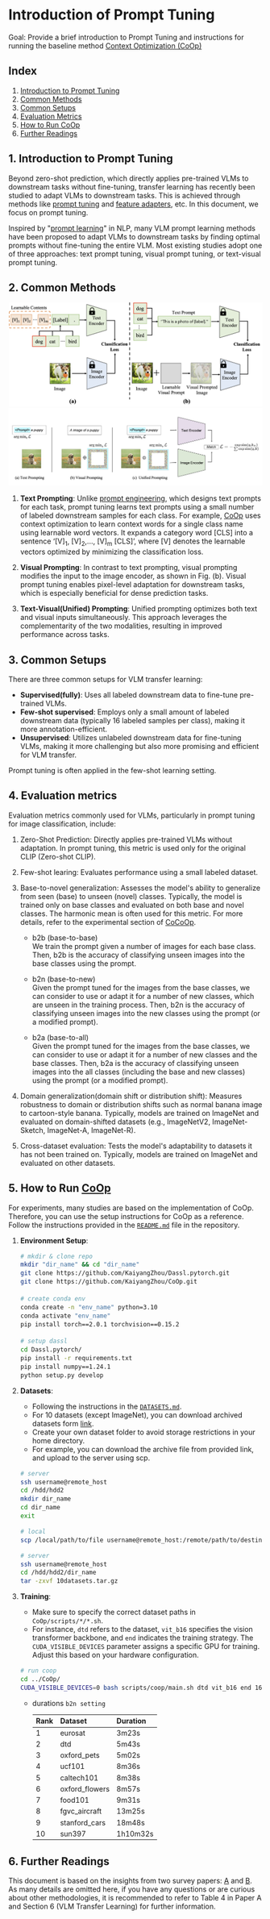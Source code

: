 # Introduction of Prompt Tuning

Goal: Provide a brief introduction to Prompt Tuning and instructions for running the baseline method [Context Optimization (CoOp)](https://github.com/KaiyangZhou/CoOp)

## Index

1. [Introduction to Prompt Tuning](#1-introduction-to-prompt-tuning)
2. [Common Methods](#2-common-methods)
3. [Common Setups](#3-common-setups)
4. [Evaluation Metrics](#4-evaluation-metrics)
5. [How to Run CoOp](#5-how-to-run-coop)
6. [Further Readings](#6-further-readings)

## 1. Introduction to Prompt Tuning

Beyond zero-shot prediction, which directly applies pre-trained VLMs to downstream tasks without fine-tuning, transfer learning has recently been studied to adapt VLMs to downstream tasks.
This is achieved through methods like [prompt tuning](https://arxiv.org/abs/2109.01134) and [feature adapters](https://arxiv.org/abs/2110.04544), etc.
In this document, we focus on prompt tuning.

Inspired by "[prompt learning](https://arxiv.org/abs/2107.13586)" in NLP, many VLM prompt learning methods have been proposed to adapt VLMs to downstream tasks by finding optimal prompts without fine-tuning the entire VLM.
Most existing studies adopt one of three approaches: text prompt tuning, visual prompt tuning, or text-visual prompt tuning.

## 2. Common Methods

[![TP, VP](./textvisual.png)](https://arxiv.org/abs/2304.00685)
[![TP, VP, UP](./prompts.png)](https://arxiv.org/abs/2307.12980)

1. **Text Prompting**:
Unlike [prompt engineering](https://arxiv.org/abs/2107.13586), which designs text prompts for each task, prompt tuning learns text prompts using a small number of labeled downstream samples for each class.
For example, [CoOp](https://arxiv.org/abs/2109.01134) uses context optimization to learn context words for a single class name using learnable word vectors.
It expands a category word \[CLS\] into a sentence ‘\[V\]<sub>1</sub>, \[V\]<sub>2</sub>,..., \[V\]<sub>m</sub> \[CLS\]’, where \[V\] denotes the learnable vectors optimized by minimizing the classification loss.

2. **Visual Prompting**:
In contrast to text prompting, visual prompting modifies the input to the image encoder, as shown in Fig. (b).
Visual prompt tuning enables pixel-level adaptation for downstream tasks, which is especially beneficial for dense prediction tasks.

3. **Text-Visual(Unified) Prompting**:
Unified prompting optimizes both text and visual inputs simultaneously. This approach leverages the complementarity of the two modalities, resulting in improved performance across tasks.

## 3. Common Setups

There are three common setups for VLM transfer learning:

- **Supervised(fully)**: Uses all labeled downstream data to fine-tune pre-trained VLMs.
- **Few-shot supervised**: Employs only a small amount of labeled downstream data (typically 16 labeled samples per class), making it more annotation-efficient.
- **Unsupervised**: Utilizes unlabeled downstream data for fine-tuning VLMs, making it more challenging but also more promising and efficient for VLM transfer.

Prompt tuning is often applied in the few-shot learning setting.

## 4. Evaluation metrics

Evaluation metrics commonly used for VLMs, particularly in prompt tuning for image classification, include:

1. Zero-Shot Prediction:
Directly applies pre-trained VLMs without adaptation. In prompt tuning, this metric is used only for the original CLIP (Zero-shot CLIP).

2. Few-shot learing:
Evaluates performance using a small labeled dataset.

3. Base-to-novel generalization:
Assesses the model's ability to generalize from seen (base) to unseen (novel) classes.
Typically, the model is trained only on base classes and evaluated on both base and novel classes.
The harmonic mean is often used for this metric.
For more details, refer to the experimental section of [CoCoOp](https://arxiv.org/abs/2203.05557).

    - b2b (base-to-base)  
    We train the prompt given a number of images for each base class.
    Then, b2b is the accuracy of classifying unseen images into the base classes using the prompt.

    - b2n (base-to-new)  
    Given the prompt tuned for the images from the base classes, we can consider to use or adapt it for a number of new classes, which are unseen in the training process.
    Then, b2n is the accuracy of classifying unseen images into the new classes using the prompt (or a modified prompt).

    - b2a (base-to-all)  
    Given the prompt tuned for the images from the base classes, we can consider to use or adapt it for a number of new classes and the base classes.
    Then, b2a is the accuracy of classifying unseen images into the all classes (including the base and new classes) using the prompt (or a modified prompt).

4. Domain generalization(domain shift or distribution shift):
Measures robustness to domain or distribution shifts such as normal banana image to cartoon-style banana.
Typically, models are trained on ImageNet and evaluated on domain-shifted datasets (e.g., ImageNetV2, ImageNet-Sketch, ImageNet-A, ImageNet-R).

5. Cross-dataset evaluation:
Tests the model's adaptability to datasets it has not been trained on. Typically, models are trained on ImageNet and evaluated on other datasets.

## 5. How to Run [CoOp](https://github.com/KaiyangZhou/CoOp)

For experiments, many studies are based on the implementation of CoOp.
Therefore, you can use the setup instructions for CoOp as a reference.
Follow the instructions provided in the [`README.md`](https://github.com/KaiyangZhou/CoOp/blob/main/README.md) file in the repository.

1. **Environment Setup**:

    ```bash
    # mkdir & clone repo
    mkdir "dir_name" && cd "dir_name"
    git clone https://github.com/KaiyangZhou/Dassl.pytorch.git
    git clone https://github.com/KaiyangZhou/CoOp.git

    # create conda env
    conda create -n "env_name" python=3.10
    conda activate "env_name"
    pip install torch==2.0.1 torchvision==0.15.2

    # setup dassl
    cd Dassl.pytorch/
    pip install -r requirements.txt
    pip install numpy==1.24.1
    python setup.py develop
    ```

2. **Datasets**:
    - Following the instructions in the [`DATASETS.md`](https://github.com/KaiyangZhou/CoOp/blob/main/DATASETS.md).
    - For 10 datasets (except ImageNet), you can download archived datasets form [link](https://drive.google.com/file/d/10lKOaSmvso_nDVGXhTTLyvCDkLw607lU/view?usp=sharing).
    - Create your own dataset folder to avoid storage restrictions in your home directory.
    - For example, you can download the archive file from provided link, and upload to the server using scp.

    ```bash
    # server
    ssh username@remote_host
    cd /hdd/hdd2
    mkdir dir_name
    cd dir_name
    exit
    ```

    ```bash
    # local
    scp /local/path/to/file username@remote_host:/remote/path/to/destination
    ```

    ```bash
    # server
    ssh username@remote_host
    cd /hdd/hdd2/dir_name
    tar -zxvf 10datasets.tar.gz
    ```

3. **Training**:
    - Make sure to specify the correct dataset paths in `CoOp/scripts/*/*.sh`.
    - For instance, `dtd` refers to the dataset, `vit_b16` specifies the vision transformer backbone, and `end` indicates the training strategy. The `CUDA_VISIBLE_DEVICES` parameter assigns a specific GPU for training.
    Adjust this based on your hardware configuration.

    ```bash
    # run coop
    cd ../CoOp/
    CUDA_VISIBLE_DEVICES=0 bash scripts/coop/main.sh dtd vit_b16 end 16 16 False
    ```

    - durations `b2n setting`

        | Rank | Dataset         | Duration       |
        |------|-----------------|----------------|
        | 1    | eurosat         | 3m23s          |
        | 2    | dtd             | 5m43s          |
        | 3    | oxford_pets     | 5m02s          |
        | 4    | ucf101          | 8m36s          |
        | 5    | caltech101      | 8m38s          |
        | 6    | oxford_flowers  | 8m57s          |
        | 7    | food101         | 9m31s          |
        | 8    | fgvc_aircraft   | 13m25s         |
        | 9    | stanford_cars   | 18m48s         |
        | 10   | sun397          | 1h10m32s       |

## 6. Further Readings

This document is based on the insights from two survey papers: [A](https://arxiv.org/abs/2304.00685) and [B](https://arxiv.org/abs/2307.12980).
As many details are omitted here, if you have any questions or are curious about other methodologies, it is recommended to refer to Table 4 in Paper A and Section 6 (VLM Transfer Learning) for further information.
